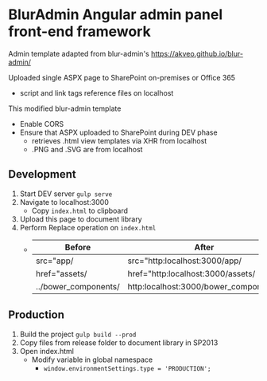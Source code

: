 # BlurAdmin Angular admin panel front-end framework

Admin template adapted from blur-admin's https://akveo.github.io/blur-admin/

Uploaded single ASPX page to SharePoint on-premises or Office 365
* script and link tags reference files on localhost

This modified blur-admin template
* Enable CORS
* Ensure that ASPX uploaded to SharePoint during DEV phase
    * retrieves .html view templates via XHR from localhost
    * .PNG and .SVG are from localhost

## Development
1. Start DEV server ```gulp serve```
2. Navigate to localhost:3000
    * Copy ```index.html``` to clipboard
3. Upload this page to document library
4. Perform Replace operation on ```index.html```
   *  | Before                     | After                                        |
      | -------------              |---------------                               | 
      | src="app/                 | src="http:localhost:3000/app/               |
      | href="assets/              | href="http:localhost:3000/assets/            |
      | ../bower_components/    | http:localhost:3000/bower_components/  |


## Production
1. Build the project ```gulp build --prod```
2. Copy files from release folder to document library in SP2013
3. Open index.html
    * Modify variable in global namespace
        * ```window.environmentSettings.type = 'PRODUCTION';```

